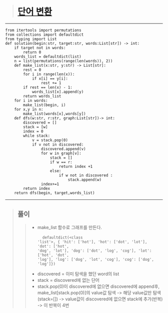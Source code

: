 > # [단어 변환](https://programmers.co.kr/learn/courses/30/lessons/43163?language=python3 "단어 변환")
***
    from itertools import permutations
    from collections import defaultdict
    from typing import List
    def solution(begin:str, target:str, words:List[str]) -> int:
        if target not in words:
            return 0
        words_list = defaultdict(list)
        n = list(permutations(range(len(words)), 2))
        def make_list(x:str, y:str) -> List[str]:
            rest = 0
            for i in range(len(x)):
                if x[i] == y[i]:
                    rest += 1
            if rest == len(x) - 1:
                words_list[x].append(y)
            return words_list
        for i in words:
            make_list(begin, i)
        for x,y in n:
            make_list(words[x],words[y])
        def dfs(w:str, r:str, graph:List[str])-> int:
            discovered = []
            stack = [w]
            index = 0
            while stack:
                v = stack.pop(0)
                if v not in discovered:
                    discovered.append(v)
                    for w in graph[v]:
                        stack = []
                        if w == r:
                            return index +1
                        else:
                            if w not in discovered :
                                stack.append(w)
                    index+=1
            return index
        return dfs(begin, target,words_list)
***   
> ## 풀이
>   > * make_list 함수로 그래프를 만든다.
    <pre>
    <code>
    defaultdict(<class 'list'>, {
    'hit': ['hot'], 
                                 'hot': ['dot', 'lot'], 
                                 'dot': ['hot', 'dog', 'lot'], 
                                 'dog': ['dot', 'log', 'cog'], 
                                 'lot': ['hot', 'dot', 'log'], 
                                 'log': ['dog', 'lot', 'cog'], 
                                 'cog': ['dog', 'log']})
    </code>
    </pre> 
>   > * discovered = 이미 탐색을 했던 word의 list 
>   > * stack = discovered에 없는 단어
>   > * stack.pop(0)이 discovered에 없으면 discovered에 append후, make_list[stack.pop(0)]의 value값 탐색 ->
>   >  해당 value값만 탐색(stack=[]) -> value값이 discovered에 없으면 stack에 추가(반복) -> 이 반복이 4번 


